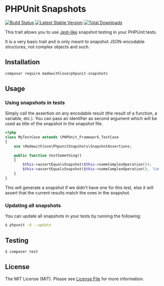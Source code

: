 # PHPUnit Snapshots

[![Build Status](http://img.shields.io/travis/madewithlove/phpunit-snapshots.svg?style=flat-square)](https://travis-ci.org/madewithlove/phpunit-snapshots)
[![Latest Stable Version](http://img.shields.io/packagist/v/madewithlove/phpunit-snapshots.svg?style=flat-square)](https://packagist.org/packages/madewithlove/phpunit-snapshots)
[![Total Downloads](http://img.shields.io/packagist/dt/madewithlove/phpunit-snapshots.svg?style=flat-square)](https://packagist.org/packages/madewithlove/phpunit-snapshots)

This trait allows you to use [Jest-like](https://facebook.github.io/jest/) snapshot testing in your PHPUnit tests.

It is a very basic trait and is only meant to snapshot JSON-encodable structures, not complex objects and such.

## Installation

```bash
composer require madewithlove/phpunit-snapshots
```

## Usage

### Using snapshots in tests

Simply call the assertion on any encodable result (the result of a function, a variable, etc.).
You can pass an identifier as second argument which will be used as title of the snapshot in the snapshot file.

```php
<?php
class MyTestCase extends \PHPUnit_Framework_TestCase
{
    use \Madewithlove\PhpunitSnapshots\SnapshotAssertions;
    
    public function testSomething()
    {
        $this->assertEqualsSnapshot($this->someComplexOperation());
        $this->assertEqualsSnapshot($this->someComplexOperation(), 'Compute something');
    }
}
```

This will generate a snapshot if we didn't have one for this test, else it will assert that the current results match the ones in the snapshot.

### Updating all snapshots

You can update all snapshots in your tests by running the following:

```bash
$ phpunit -d --update
```

## Testing

``` bash
$ composer test
```

## License

The MIT License (MIT). Please see [License File](LICENSE.md) for more information.
